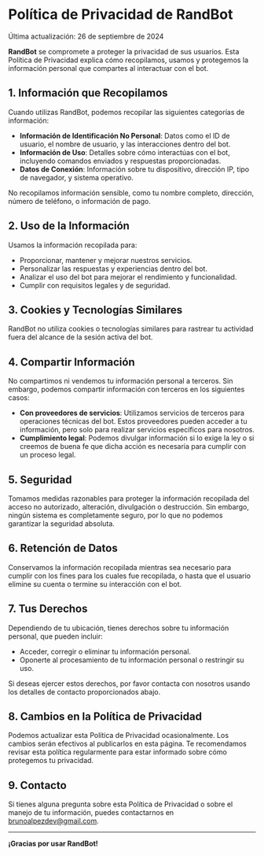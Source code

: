 # Política de Privacidad de RandBot

Última actualización: 26 de septiembre de 2024

**RandBot** se compromete a proteger la privacidad de sus usuarios. Esta Política de Privacidad explica cómo recopilamos, usamos y protegemos la información personal que compartes al interactuar con el bot.

## 1. Información que Recopilamos

Cuando utilizas RandBot, podemos recopilar las siguientes categorías de información:

- **Información de Identificación No Personal**: Datos como el ID de usuario, el nombre de usuario, y las interacciones dentro del bot.
- **Información de Uso**: Detalles sobre cómo interactúas con el bot, incluyendo comandos enviados y respuestas proporcionadas.
- **Datos de Conexión**: Información sobre tu dispositivo, dirección IP, tipo de navegador, y sistema operativo.

No recopilamos información sensible, como tu nombre completo, dirección, número de teléfono, o información de pago.

## 2. Uso de la Información

Usamos la información recopilada para:

- Proporcionar, mantener y mejorar nuestros servicios.
- Personalizar las respuestas y experiencias dentro del bot.
- Analizar el uso del bot para mejorar el rendimiento y funcionalidad.
- Cumplir con requisitos legales y de seguridad.

## 3. Cookies y Tecnologías Similares

RandBot no utiliza cookies o tecnologías similares para rastrear tu actividad fuera del alcance de la sesión activa del bot.

## 4. Compartir Información

No compartimos ni vendemos tu información personal a terceros. Sin embargo, podemos compartir información con terceros en los siguientes casos:

- **Con proveedores de servicios**: Utilizamos servicios de terceros para operaciones técnicas del bot. Estos proveedores pueden acceder a tu información, pero solo para realizar servicios específicos para nosotros.
- **Cumplimiento legal**: Podemos divulgar información si lo exige la ley o si creemos de buena fe que dicha acción es necesaria para cumplir con un proceso legal.

## 5. Seguridad

Tomamos medidas razonables para proteger la información recopilada del acceso no autorizado, alteración, divulgación o destrucción. Sin embargo, ningún sistema es completamente seguro, por lo que no podemos garantizar la seguridad absoluta.

## 6. Retención de Datos

Conservamos la información recopilada mientras sea necesario para cumplir con los fines para los cuales fue recopilada, o hasta que el usuario elimine su cuenta o termine su interacción con el bot.

## 7. Tus Derechos

Dependiendo de tu ubicación, tienes derechos sobre tu información personal, que pueden incluir:

- Acceder, corregir o eliminar tu información personal.
- Oponerte al procesamiento de tu información personal o restringir su uso.

Si deseas ejercer estos derechos, por favor contacta con nosotros usando los detalles de contacto proporcionados abajo.

## 8. Cambios en la Política de Privacidad

Podemos actualizar esta Política de Privacidad ocasionalmente. Los cambios serán efectivos al publicarlos en esta página. Te recomendamos revisar esta política regularmente para estar informado sobre cómo protegemos tu privacidad.

## 9. Contacto

Si tienes alguna pregunta sobre esta Política de Privacidad o sobre el manejo de tu información, puedes contactarnos en [brunoalpezdev@gmail.com](mailto:brunoalpezdev@gmail.com).

---

**¡Gracias por usar RandBot!**
